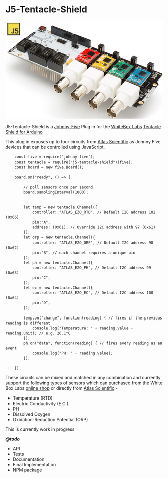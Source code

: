 # J5-Tentacle-Shield

![White Labs Tentacle Shield for Arduino](/docs/tentacleshield.png)  

  
J5-Tentacle-Shield is a [Johnny-Five](http://johnny-five.io/) Plug in for the [WhiteBox Labs](https://www.whiteboxes.ch/) [Tentacle Shield for Arduino](https://www.whiteboxes.ch/shop/tentacle/) 

This plug in exposes up to four circuits from [Atlas Scientific](https://www.atlas-scientific.com/) as Johnny Five devices that can be controlled using JavaScript. 

```
    const five = require("johnny-five");
    const tentacle = require("j5-tentacle-shield")(five);
    const board = new five.Board();

    board.on("ready", () => {

        // poll sensors once per second
        board.samplingInterval(1000);

        
        let temp = new tentacle.Channel({
            controller: "ATLAS_EZO_RTD", // Default I2C address 102 (0x66)
            pin:"A",
            address: (0x61), // Override I2C address with 97 (0x61)
        });
        let orp = new tentacle.Channel({
            controller: "ATLAS_EZO_ORP", // Default I2C address 98 (0x62)
            pin:"B", // each channel requires a unique pin 
        });
        let ph = new tentacle.Channel({
            controller: "ATLAS_EZO_PH", // Default I2C address 99 (0x63)
            pin:"C",
        });
        let ec = new tentacle.Channel({
            controller: "ATLAS_EZO_EC", // Default I2C address 100 (0x64)
            pin:"D",
        });

        temp.on("change", function(reading) { // fires if the previous reading is different
            console.log("Temperature: " + reading.value + reading.unit); // e.g. 26.1°C
        });
        ph.on("data", function(reading) { // fires every reading as an event
            console.log("PH: " + reading.value); 
        });

    });

```


These circuits can be mixed and matched in any combination and currently support the following types of sensors which can purchased from the White Box Labs [online shop](https://www.whiteboxes.ch/shop/) or directly from [Atlas Scientific](https://www.atlas-scientific.com/):-

 - Temperature (RTD) 
 - Electric Conductivity (E.C.) 
 - PH 
 - Dissolved Oxygen
 - Oxidation-Reduction Potential (ORP)



This is currently work in progress 

***@todo*** 

 - API
 - Tests
 - Documentation
 - Final Implementation
 - NPM package



